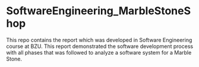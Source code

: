 # SoftwareEngineering_MarbleStoneShop
This repo contains the report which was developed in Software Engineering course at BZU. This report demonstrated the software development process with all phases that was followed to analyze a software system for a Marble Stone. 
